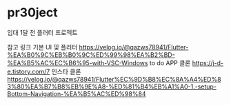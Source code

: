 # pr30ject
입대 1달 전 플러터 프로젝트


참고 링크
기본 UI 및 플러터
https://velog.io/@qazws78941/Flutter-%EA%B0%9C%EB%B0%9C%ED%99%98%EA%B2%BD-%EA%B5%AC%EC%B6%95-with-VSC-Windows
to do APP 클론
https://j-d-e.tistory.com/7
인스타 클론
https://velog.io/@qazws78941/Flutter%EC%9D%B8%EC%8A%A4%ED%83%80%EA%B7%B8%EB%9E%A8-%ED%81%B4%EB%A1%A0-1.-setup-Bottom-Navigation-%EA%B5%AC%ED%98%84

